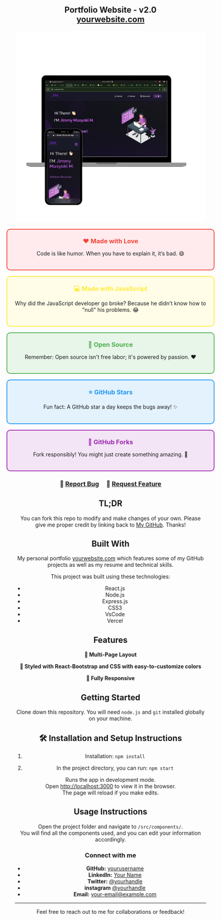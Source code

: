 <h2 align="center">
  Portfolio Website - v2.0<br/>
  <a href="https://yourwebsite.com" target="_blank">yourwebsite.com</a>
</h2>
<div align="center">
  <img alt="Demo" src="./Images/readme-img1.png" />
</div>

<br/>

<div align="center">

<div align="center">

<div style="display: flex; flex-direction: column; align-items: center; gap: 15px; max-width: 600px;">

  <!-- Card 1 -->
  <div style="border: 2px solid #f44336; border-radius: 10px; padding: 20px; background-color: #ffebee; width: 100%;">
    <h3 style="color: #f44336; margin: 0;">❤️ Made with Love</h3>
    <p>Code is like humor. When you have to explain it, it’s bad. 😄</p>
  </div>

  <!-- Card 2 -->
  <div style="border: 2px solid #ffeb3b; border-radius: 10px; padding: 20px; background-color: #fffde7; width: 100%;">
    <h3 style="color: #ffeb3b; margin: 0;">💻 Made with JavaScript</h3>
    <p>Why did the JavaScript developer go broke? Because he didn’t know how to "null" his problems. 😂</p>
  </div>

  <!-- Card 3 -->
  <div style="border: 2px solid #4caf50; border-radius: 10px; padding: 20px; background-color: #e8f5e9; width: 100%;">
    <h3 style="color: #4caf50; margin: 0;">🌟 Open Source</h3>
    <p>Remember: Open source isn't free labor; it's powered by passion. ❤️</p>
  </div>

  <!-- Card 4 -->
  <div style="border: 2px solid #2196f3; border-radius: 10px; padding: 20px; background-color: #e3f2fd; width: 100%;">
    <h3 style="color: #2196f3; margin: 0;">⭐ GitHub Stars</h3>
    <p>Fun fact: A GitHub star a day keeps the bugs away! ✨</p>
  </div>

  <!-- Card 5 -->
  <div style="border: 2px solid #9c27b0; border-radius: 10px; padding: 20px; background-color: #f3e5f5; width: 100%;">
    <h3 style="color: #9c27b0; margin: 0;">🍴 GitHub Forks</h3>
    <p>Fork responsibly! You might just create something amazing. 🍴</p>
  </div>

</div>

</div>


<h3 align="center">
    🔹
    <a href="mailto:jimmy.mulundi@gmail.com?subject=Report%20Bug">Report Bug</a> &nbsp; &nbsp;
    🔹
    <a href="mailto:jimmy.mulundi@gmail.com?subject=Request%20Feature">Request Feature</a>
</h3>


## TL;DR

You can fork this repo to modify and make changes of your own. Please give me proper credit by linking back to [My GitHub](https://github.com/JimmyMusyoki). Thanks!

## Built With

My personal portfolio <a href="https://https://my-portfolio-ten-theta-55.vercel.app" target="_blank">yourwebsite.com</a> which features some of my GitHub projects as well as my resume and technical skills.<br/>

This project was built using these technologies:

- React.js
- Node.js
- Express.js
- CSS3
- VsCode
- Vercel

## Features

**📖 Multi-Page Layout**

**🎨 Styled with React-Bootstrap and CSS with easy-to-customize colors**

**📱 Fully Responsive**

## Getting Started

Clone down this repository. You will need `node.js` and `git` installed globally on your machine.

## 🛠 Installation and Setup Instructions

1. Installation: `npm install`

2. In the project directory, you can run: `npm start`

Runs the app in development mode.  
Open [http://localhost:3000](http://localhost:3000) to view it in the browser.  
The page will reload if you make edits.

## Usage Instructions

Open the project folder and navigate to `/src/components/`.  
You will find all the components used, and you can edit your information accordingly.

### Connect with me  

- **GitHub:** [yourusername](https://github.com/JimmyMusyoki)  
- **LinkedIn:** [Your Name](https://www.linkedin.com/in/jummymusyoki)  
- **Twitter:** [@yourhandle](https://twitter.com/is.jimmie)  
- **instagram** [@yourhandle](https://instagram.com/is.jimmie)  
- **Email:** [your-email@example.com](mailto:your-jimmy.mulundi@gmail.com)  

---

Feel free to reach out to me for collaborations or feedback!
